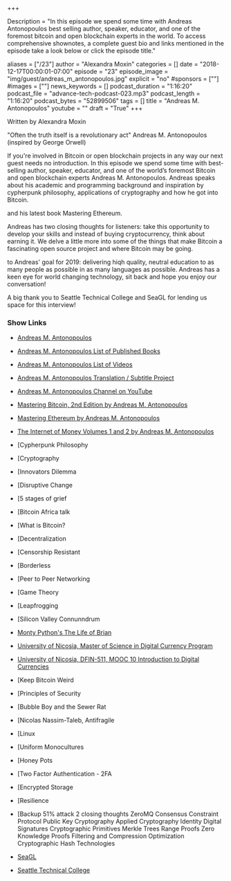 +++

Description = "In this episode we spend some time with Andreas Antonopoulos best selling author, speaker, educator, and one of the foremost bitcoin and open blockchain experts in the world. To access comprehensive shownotes, a complete guest bio and links mentioned in the episode take a look below or click the episode title."

aliases = ["/23"]
author = "Alexandra Moxin"
categories = []
date = "2018-12-17T00:00:01-07:00"
episode = "23"
episode_image = "img/guest/andreas_m_antonopoulos.jpg"
explicit = "no"
#sponsors = [""]
#images = [""]
news_keywords = []
podcast_duration = "1:16:20"
podcast_file = "advance-tech-podcast-023.mp3"
podcast_length = "1:16:20"
podcast_bytes = "52899506"
tags = []
title = "Andreas M. Antonopoulos"
youtube = ""
draft = "True"
+++

Written by Alexandra Moxin

"Often the truth itself is a revolutionary act" Andreas M. Antonopoulos (inspired by George Orwell)

If you're involved in Bitcoin or open blockchain projects in any way our next guest needs no introduction. In this episode we spend some time with best-selling author, speaker, educator, and one of the world’s foremost Bitcoin and open blockchain experts Andreas M. Antonopoulos. Andreas speaks about his academic and programming background and inspiration by cypherpunk philosophy, applications of cryptography and how he got into Bitcoin.



and his latest book Mastering Ethereum.

Andreas has two closing thoughts for listeners: take this opportunity to develop your skills and instead of buying cryptocurrency, think about earning it. We delve a little more into some of the things that make Bitcoin a fascinating open source project and where Bitcoin may be going.

to Andreas' goal for 2019: delivering hiqh quality, neutral education to as many people as possible in as many languages as possible. Andreas has a keen eye for world changing technology, sit back and hope you enjoy our conversation!

A big thank you to Seattle Technical College and SeaGL for lending us space for this interview!


### Show Links

* [Andreas M. Antonopoulos](https://antonopoulos.com/)
* [Andreas M. Antonopoulos List of Published Books](https://antonopoulos.com/books/)
* [Andreas M. Antonopoulos List of Videos](https://antonopoulos.com/videos/)
* [Andreas M. Antonopoulos Translation / Subtitle Project](https://antonopoulos.com/video-translation-subtitle-initiative/)
* [Andreas M. Antonopoulos Channel on YouTube](https://www.youtube.com/aantonop)
* [Mastering Bitcoin, 2nd Edition by Andreas M. Antonopoulos](https://www.amazon.com/gp/product/1491954388/ref=as_li_tl?ie=UTF8&tag=aantonop-books-20&camp=1789&creative=9325&linkCode=as2&creativeASIN=1491954388&linkId=7169748691b8f67179587330063190d6)
* [Mastering Ethereum by Andreas M. Antonopoulos](https://www.amazon.com/gp/product/1491971940/ref=as_li_tl?ie=UTF8&tag=aantonop-books-20&camp=1789&creative=9325&linkCode=as2&creativeASIN=1491971940&linkId=e8c98d1fc853b545857e7e7ed8796d31)
* [The Internet of Money Volumes 1 and 2 by Andreas M. Antonopoulos](https://www.amazon.com/gp/bookseries/B075VG4NTN/)
* [Cypherpunk Philosophy
* [Cryptography
* [Innovators Dilemma
* [Disruptive Change
* [5 stages of grief
* [Bitcoin Africa talk
* [What is Bitcoin?
* [Decentralization
* [Censorship Resistant
* [Borderless
* [Peer to Peer Networking
* [Game Theory
* [Leapfrogging
* [Silicon Valley Connunndrum
* [Monty Python's The Life of Brian](https://www.imdb.com/title/tt0079470/)
* [University of Nicosia, Master of Science in Digital Currency Program](https://www.unic.ac.cy/digital-currency-msc-3-semesters-distance-learning/)
* [University of Nicosia, DFIN-511, MOOC 10 Introduction to Digital Currencies](https://www.unic.ac.cy/ECTS_Syllabi/DFIN-511.pdf)
* [Keep Bitcoin Weird
* [Principles of Security
* [Bubble Boy and the Sewer Rat
* [Nicolas Nassim-Taleb, Antifragile
* [Linux
* [Uniform Monocultures
* [Honey Pots
* [Two Factor Authentication - 2FA
* [Encrypted Storage
* [Resilience
* [Backup
51% attack
2 closing thoughts
ZeroMQ
Consensus Constraint Protocol
Public Key Cryptography
Applied Cryptography
Identity
Digital Signatures
Cryptographic Primitives
Merkle Trees
Range Proofs
Zero Knowledge Proofs
Filtering and Compression Optimization
Cryptographic Hash Technologies


* [SeaGL](https://seagl.org/)
* [Seattle Technical College](https://seattlecentral.edu/)